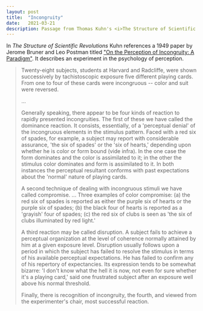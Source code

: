 ```yaml
---
layout: post
title:  "Incongruity"
date:   2021-03-21
description: Passage from Thomas Kuhn's <i>The Structure of Scientific Revolutions</i>
---
```


In _The Structure of Scientific Revolutions_ Kuhn references a 1949 paper by Jerome Bruner and Leo Postman titled ["On the Perception of Incongruity: A Paradigm"](https://psychclassics.yorku.ca/Bruner/Cards/). It describes an experiment in the psychology of perception.

> Twenty-eight subjects, students at Harvard and Radcliffe, were shown successively by tachistoscopic exposure five different playing cards. From one to four of these cards were incongruous -- color and suit were reversed.
> 
> ...
> 
> Generally speaking, there appear to be four kinds of reaction to rapidly presented incongruities. The first of these we have called the dominance reaction. It consists, essentially, of a 'perceptual denial' of the incongruous elements in the stimulus pattern. Faced with a red six of spades, for example, a subject may report with considerable assurance, 'the six of spades' or the 'six of hearts,' depending upon whether he is color or form bound (vide infra). In the one case the form dominates and the color is assimilated to it; in the other the stimulus color dominates and form is assimilated to it. In both instances the perceptual resultant conforms with past expectations about the 'normal' nature of playing cards.
> 
> A second technique of dealing with incongruous stimuli we have called compromise. ... Three examples of color compromise: (a) the red six of spades is reported as either the purple six of hearts or the purple six of spades; (b) the black four of hearts is reported as a 'grayish' four of spades; (c) the red six of clubs is seen as 'the six of clubs illuminated by red light.'
>
> A third reaction may be called disruption. A subject fails to achieve a perceptual organization at the level of coherence normally attained by him at a given exposure level. Disruption usually follows upon a period in which the subject has failed to resolve the stimulus in terms of his available perceptual expectations. He has failed to confirm any of his repertory of expectancies. Its expression tends to be somewhat bizarre: 'I don't know what the hell it is now, not even for sure whether it's a playing card,' said one frustrated subject after an exposure well above his normal threshold.
> 
> Finally, there is recognition of incongruity, the fourth, and viewed from the experimenter's chair, most successful reaction.